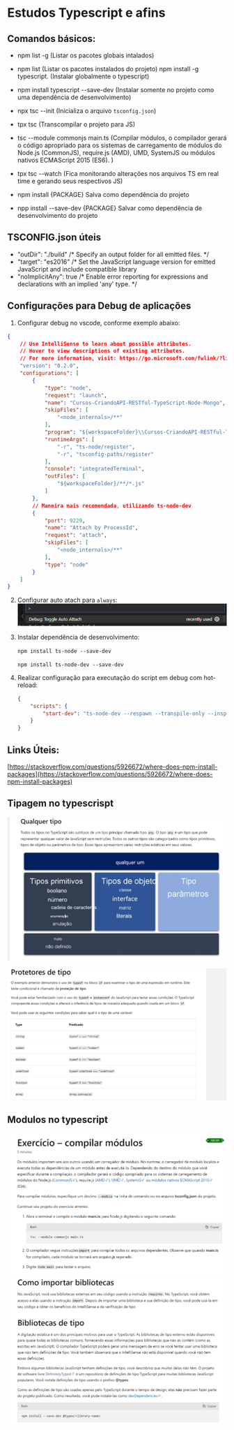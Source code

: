 # Estudos Typescript e afins

## Comandos básicos:

* npm list -g (Listar os pacotes globais intalados)

* npm list (Listar os pacotes instalados do projeto)
 npm install -g typescript. (Instalar globalmente o typescript)

* npm install typescript --save-dev (Instalar somente no projeto como uma dependência de desenvolvimento)
  

* npx tsc --init (Inicializa o arquivo `tsconfig.json`)

* tpx tsc (Transcompilar o projeto para JS)
  
* tsc --module commonjs main.ts (Compilar módulos, o compilador gerará o código apropriado para os sistemas de carregamento de módulos do Node.js (CommonJS), require.js (AMD), UMD, SystemJS ou módulos nativos ECMAScript 2015 (ES6). )

* tpx tsc --watch (Fica monitorando alterações nos arquivos TS em real time e gerando seus respectivos JS)
  
* npm install {PACKAGE} Salva como dependência do projeto
  
* npp install --save-dev {PACKAGE} Salvar como dependência de desenvolvimento do projeto




## TSCONFIG.json úteis

* "outDir": "./build" /* Specify an output folder for all emitted files. */
* "target": "es2016" /* Set the JavaScript language version for emitted JavaScript and include compatible library 
* "noImplicitAny": true /* Enable error reporting for expressions and declarations with an implied 'any' type. */

## Configurações para Debug de aplicações

1. Configurar debug no vscode, conforme exemplo abaixo:
```json
{
    // Use IntelliSense to learn about possible attributes.
    // Hover to view descriptions of existing attributes.
    // For more information, visit: https://go.microsoft.com/fwlink/?linkid=830387
    "version": "0.2.0",
    "configurations": [
        {
            "type": "node",
            "request": "launch",
            "name": "Cursos-CriandoAPI-RESTful-TypeScript-Node-Mongo",
            "skipFiles": [
                "<node_internals>/**"
            ],
            "program": "${workspaceFolder}\\Cursos-CriandoAPI-RESTful-TypeScript-Node-Mongo\\program.ts",
            "runtimeArgs": [
                "-r", "ts-node/register",
                "-r", "tsconfig-paths/register"
            ],
            "console": "integratedTerminal",
            "outFiles": [
                "${workspaceFolder}/**/*.js"
            ]
        },
        // Maneira mais recomendada, utilizando ts-node-dev
        {
            "port": 9229,
            "name": "Attach by ProcessId",
            "request": "attach",
            "skipFiles": [
                "<node_internals>/**"
            ],
            "type": "node"
        }
    ]
}
```

2. Configurar auto atach para `always`:
![Debug Alto Attach](/images/debug_auto_attach.png)

3. Instalar dependência de desenvolvimento:
   
   `npm install ts-node --save-dev`

   `npm install ts-node-dev --save-dev`

4. Realizar configuração para executação do script em debug com hot-reload:

    ```json
    {
        "scripts": {
            "start-dev": "ts-node-dev --respawn --transpile-only --inspect=9229 --project tsconfig.json {{ENTRY_POINT_FILE}}",
        }
    }
    ```


## Links Úteis:

[https://stackoverflow.com/questions/5926672/where-does-npm-install-packages](https://stackoverflow.com/questions/5926672/where-does-npm-install-packages)

## Tipagem no typescrispt

![TS_TYPES](./images/ts_types.png)

![TS_ASSERT_TYPES](./images/ts_types_asserttype.png)

## Modulos no typescript

![TS_COMPILAR_MODULOS](./images/ts_compilar_modulos.png)
![TS_COMO_IMPORTAR_BIBLIOTECAS](./images/ts_como_importar_bibliotecas.png)
